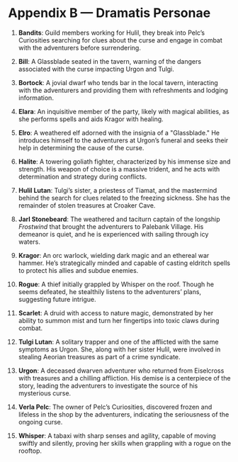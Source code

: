 # Appendix B — Dramatis Personae

1. **Bandits**: Guild members working for Hulil, they break into Pelc’s Curiosities searching for clues about the curse and engage in combat with the adventurers before surrendering.

2. **Bill**: A Glassblade seated in the tavern, warning of the dangers associated with the curse impacting Urgon and Tulgi.

3. **Bortock**: A jovial dwarf who tends bar in the local tavern, interacting with the adventurers and providing them with refreshments and lodging information.

4. **Elara**: An inquisitive member of the party, likely with magical abilities, as she performs spells and aids Kragor with healing.

5. **Elro**: A weathered elf adorned with the insignia of a "Glassblade." He introduces himself to the adventurers at Urgon’s funeral and seeks their help in determining the cause of the curse.

6. **Halite**: A towering goliath fighter, characterized by his immense size and strength. His weapon of choice is a massive trident, and he acts with determination and strategy during conflicts.

7. **Hulil Lutan**: Tulgi’s sister, a priestess of Tiamat, and the mastermind behind the search for clues related to the freezing sickness. She has the remainder of stolen treasures at Croaker Cave.

8. **Jarl Stonebeard**: The weathered and taciturn captain of the longship *Frostwind* that brought the adventurers to Palebank Village. His demeanor is quiet, and he is experienced with sailing through icy waters.

9. **Kragor**: An orc warlock, wielding dark magic and an ethereal war hammer. He’s strategically minded and capable of casting eldritch spells to protect his allies and subdue enemies.

10. **Rogue**: A thief initially grappled by Whisper on the roof. Though he seems defeated, he stealthily listens to the adventurers’ plans, suggesting future intrigue.

11. **Scarlet**: A druid with access to nature magic, demonstrated by her ability to summon mist and turn her fingertips into toxic claws during combat.

12. **Tulgi Lutan**: A solitary trapper and one of the afflicted with the same symptoms as Urgon. She, along with her sister Hulil, were involved in stealing Aeorian treasures as part of a crime syndicate.

13. **Urgon**: A deceased dwarven adventurer who returned from Eiselcross with treasures and a chilling affliction. His demise is a centerpiece of the story, leading the adventurers to investigate the source of his mysterious curse.

14. **Verla Pelc**: The owner of Pelc’s Curiosities, discovered frozen and lifeless in the shop by the adventurers, indicating the seriousness of the ongoing curse.

15. **Whisper**: A tabaxi with sharp senses and agility, capable of moving swiftly and silently, proving her skills when grappling with a rogue on the rooftop.
